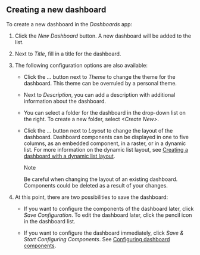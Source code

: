 ## Creating a new dashboard

To create a new dashboard in the *Dashboards* app:

1. Click the *New Dashboard* button. A new dashboard will be added to the list.

2. Next to *Title*, fill in a title for the dashboard.

3. The following configuration options are also available:

    - Click the *...* button next to *Theme* to change the theme for the dashboard. This theme can be overruled by a personal theme.

    - Next to *Description*, you can add a description with additional information about the dashboard.

    - You can select a folder for the dashboard in the drop-down list on the right. To create a new folder, select *\<Create New>*.

    - Click the *...* button next to *Layout* to change the layout of the dashboard. Dashboard components can be displayed in one to five columns, as an embedded component, in a raster, or in a dynamic list. For more information on the dynamic list layout, see [Creating a dashboard with a dynamic list layout](Creating_a_dashboard_with_a_dynamic_list_layout.md).

        > [!NOTE]
        > Be careful when changing the layout of an existing dashboard. Components could be deleted as a result of your changes.

4. At this point, there are two possibilities to save the dashboard:

    - If you want to configure the components of the dashboard later, click *Save Configuration*. To edit the dashboard later, click the pencil icon in the dashboard list.

    - If you want to configure the dashboard immediately, click *Save & Start Configuring Components*. See [Configuring dashboard components](Configuring_dashboard_components1.md#configuring-dashboard-components).
